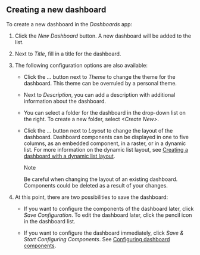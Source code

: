 ## Creating a new dashboard

To create a new dashboard in the *Dashboards* app:

1. Click the *New Dashboard* button. A new dashboard will be added to the list.

2. Next to *Title*, fill in a title for the dashboard.

3. The following configuration options are also available:

    - Click the *...* button next to *Theme* to change the theme for the dashboard. This theme can be overruled by a personal theme.

    - Next to *Description*, you can add a description with additional information about the dashboard.

    - You can select a folder for the dashboard in the drop-down list on the right. To create a new folder, select *\<Create New>*.

    - Click the *...* button next to *Layout* to change the layout of the dashboard. Dashboard components can be displayed in one to five columns, as an embedded component, in a raster, or in a dynamic list. For more information on the dynamic list layout, see [Creating a dashboard with a dynamic list layout](Creating_a_dashboard_with_a_dynamic_list_layout.md).

        > [!NOTE]
        > Be careful when changing the layout of an existing dashboard. Components could be deleted as a result of your changes.

4. At this point, there are two possibilities to save the dashboard:

    - If you want to configure the components of the dashboard later, click *Save Configuration*. To edit the dashboard later, click the pencil icon in the dashboard list.

    - If you want to configure the dashboard immediately, click *Save & Start Configuring Components*. See [Configuring dashboard components](Configuring_dashboard_components1.md#configuring-dashboard-components).
